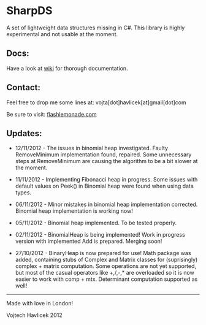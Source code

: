 SharpDS
=======
A set of lightweight data structures missing in C#. This library is highly 
experimental and not usable at the moment.

Docs:
------
Have a look at [wiki](SharpDS/wiki) for thorough documentation.

Contact:
--------
Feel free to drop me some lines at:
vojta[dot]havlicek[at]gmail[dot]com

Be sure to visit:
[flashlemonade.com](http://www.flashlemonade.com)

Updates:
-------
* 12/11/2012 -
The issues in binomial heap investigated. Faulty RemoveMinimum implementation found, repaired.
Some unnecessary steps at RemoveMinimum are causing the algorithm to be a bit slower at the moment.

* 11/11/2012 -
Implementing Fibonacci heap in progress. Some issues with default values on Peek() in Binomial 
heap were found when using data types.

* 06/11/2012 - 
Minor mistakes in binomial heap implementation corrected. Binomial heap 
implementation is working now!

* 05/11/2012 - 
Binomial heap implemented. To be tested properly.

* 02/11/2012 - 
BinomialHeap is being implemented! Work in progress version with implemented
Add is prepared. Merging soon!

* 27/10/2012 -
BinaryHeap is now prepared for use! Math package was added, containing stubs 
of Complex and Matrix classes for (suprisingly) complex + matrix computation.
Some operations are not yet supported, but most of the casual operators like
+,/,-,* are overloaded so it is now easier to work with comp + mtx. Determinant
computation supported as well!

------------------------
Made with love in London!

Vojtech Havlicek 2012